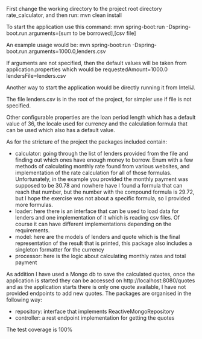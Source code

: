 First change the working directory to the project root directory rate_calculator, and then run:
mvn clean install

To start the application use this command:
mvn spring-boot:run -Dspring-boot.run.arguments=[sum to be borrowed],[csv file]

An example usage would be:
mvn spring-boot:run -Dspring-boot.run.arguments=1000.0,lenders.csv

If arguments are not specified, then the default values will be taken from application.properties
which would be 
requestedAmount=1000.0
lendersFile=lenders.csv

Another way to start the application would be directly running it from InteliJ.

The file lenders.csv is in the root of the project, for simpler use if file is not specified.

Other configurable properties are the loan period length which has a default value of 36, the locale used
for currency and the calculation formula that can be used which also has a default value.

As for the stricture of the project the packages included contain:
- calculator: going through the list of lenders provided from the file and finding out which ones have 
enough money to borrow. Enum with a few methods of calculating monthly rate found from various websites, and
implementation of the rate calculation for all of those formulas. Unfortunately, in the example you provided
the monthly payment was supposed to be 30.78 and nowhere have I found a formula that can reach that number,
but the number with the compound formula is 29.72, but I hope the exercise was not about a specific formula,
so I provided more formulas.
- loader: here there is an interface that can be used to load data for lenders and one implementation of it which
is reading csv files. Of course it can have different implementations depending on the requirements.
- model: here are the models of lenders and quote which is the final representation of the result that is printed, 
this package also includes a singleton formatter for the currency
- processor: here is the logic about calculating monthly rates and total payment

As addition I have used a Mongo db to save the calculated quotes, once the application is started they can be
accessed on http://localhost:8080/quotes and as the application starts there is only one quote available, 
I have not provided endpoints to add new quotes. The packages are organised in the following way:
- repository: interface that implements ReactiveMongoRepository 
- controller: a rest endpoint implementation for getting the quotes


The test coverage is 100%